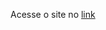 Acesse o site no  <a href = "https://jonatas-g-oliveira.github.io/Site_Cordel/" target ="_blank"> link </a>
